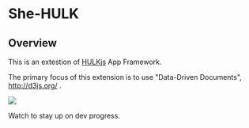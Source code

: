 
<H1>She-HULK</h1>

<h2>Overview</h2>

This is an extestion of <a href="https://github.com/bingeboy/HULK">HULKjs</a> App Framework. 

The primary focus of this extension is to use "Data-Driven Documents", http://d3js.org/ .

<img src="http://jpmcgarrity.com/Git/readmeResources/she-hulk02pic1.gif">

Watch to stay up on dev progress.
